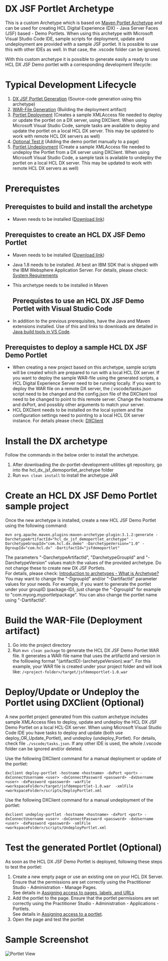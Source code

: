 # DX JSF Portlet Archetype
This is a custom Archetype which is based on [Maven Portlet Archetype](https://maven.apache.org/archetypes/maven-archetype-portlet/) and can be used for creating HCL Digital Experience (DX) - Java Server Faces (JSF) based - Demo Portlets. When using this archetype with Microsoft Visual Studio Code IDE, sample scripts for deployment, update and undeployment are provided with a sample JSF portlet. It is possible to use this with other IDEs as well. In that case, the .vscode folder can be ignored.

With this custom archetype it is possible to generate easily a ready to use HCL DX JSF Demo portlet with a corresponding development lifecycle: 

# Typical Development Lifecycle
1) [DX JSF Portlet Generation](#create-a-hcl-dx-jsf-demo-portlet-sample-project) (Source-code generation using this archetype)
2) [WAR-File Generation](#build-the-war-file-deployment-artifact) (Building the deployment artifact)
3) [Portlet Deployment](#deployupdate-or-undeploy-the-portlet-using-dxclient-optional) (Creates a sample XMLAccess file needed to deploy or update the portlet on a DX server, using DXClient. When using Microsoft Visual Studio Code, sample tasks are available to deploy and update the portlet on a local HCL DX server. This may be updated to work with remote HCL DX servers as well)
4) [Optional Test it](#test-the-generated-portlet-optional) (Adding the demo portlet manually to a page)
5) [Portlet Undeployment](#deployupdate-or-undeploy-the-portlet-using-dxclient-optional) 
   (Create a sample XMLAccess file needed to undeploy the Portlet from a DX server using DXClient. When using Microsoft Visual Studio Code, a sample task is available to undeploy the portlet on a local HCL DX server. This may be updated to work with remote HCL DX servers as well)


# Prerequistes

  ## Prerequistes to build and install the archetype
  * Maven needs to be installed ([Download link](https://maven.apache.org/download.cgi))

  ## Prerequistes to create an HCL DX JSF Demo Portlet
  * Maven needs to be installed ([Download link](https://maven.apache.org/download.cgi))
  * Java 1.8 needs to be installed. At best an IBM SDK that is shipped with the IBM Websphere Application Server. For details, please check: [System Requirements](https://support.hcltechsw.com/csm?id=kb_article&sysparm_article=KB0090156) 
  * This archetype needs to be installed in Maven

    ## Prerequistes to use an HCL DX JSF Demo Portlet with Visual Studio Code
  * In addition to the previous prerequisites, have the Java and Maven extensions installed. Use of this and links to downloads are detailed in [Java build tools in VS Code](https://code.visualstudio.com/docs/java/java-build).

  ## Prerequistes to deploy a sample HCL DX JSF Demo Portlet 
  * When creating a new project based on this archetype, sample scripts will be created which are prepared to run with a local HCL DX server. 
  If you want to deploy the sample WAR-file using the generated scripts, a HCL Digital Experience Server need to be running locally. If you want to deploy the WAR file on a remote DX server, the /.vscode/tasks.json script need to be changed and the config.json file of the DXClient tool need to be changed to point to this remote server. Change the hostname and dxPort, and possibly other arguments to match your server.
  * HCL DXClient needs to be installed on the local system and the configuration settings need to pointing to a local HCL DX server instance. 
  For details please check: 
  [DXClient](https://opensource.hcltechsw.com/digital-experience/latest/extend_dx/development_tools/dxclient/)

# Install the DX archetype
Follow the commands in the below order to install the archetype.

1) After downloading the dx-portlet-development-utilities git repository, go into the hcl_dx_jsf_demoportlet_archetype folder
2) Run ```mvn clean install``` to install the archetype JAR

# Create an HCL DX JSF Demo Portlet sample project
Once the new archetype is installed, create a new HCL JSF Demo Portlet using the following command: 

```mvn org.apache.maven.plugins:maven-archetype-plugin:3.1.2:generate -DarchetypeArtifactId="hcl_dx_jsf_demoportlet_archetype" -DarchetypeGroupId="com.hcl.dx.demo" -DarchetypeVersion="1.0" -DgroupId="com.hcl.dx" -DartifactId="jsfdemoportlet"```

The parameters "-DarchetypeArtifactId", "DarchetypeGroupId" and "-DarchetypeVersion" values match the values of the provided archetype. Do not change these to create new DX JSF Portlets.<br> 
For details, please check: [Introduction to archetypes - What is Archetype?](https://maven.apache.org/guides/introduction/introduction-to-archetypes.html)<br>
You may want to change the "-DgroupId" and/or "-DartifactId" parameter values for your needs. For example, if you want to generate the portlet under your groupID (package-ID), just change the "-DgroupId" for example to "com.myorg.myportletpackage". You can also change the portlet name using "-DartifactId".

# Build the WAR-File (Deployment artifact)
1) Go into the project directory
2) Run  ```mvn clean package``` to generate the HCL DX JSF Demo Portlet WAR file. It generates a WAR-file name that uses the artifactId and version in the folllowing format "(artifactID)-(archetypeVersion).war". 
   For this example, your WAR file is created under your project folder and will look like: 
   ```/<project-folder>/target/jsfdemoportlet-1.0.war```

# Deploy/Update or Undeploy the Portlet using DXClient (Optional)
A new portlet project generated from this custom archetype includes sample XMLAccess files to deploy, update and undeploy the HCL DX JSF Demo Portlet on a local HCL-DX server. When using Microsoft Visual Studio Code IDE you have tasks to deploy and update (both use deploy_OR_Update_Portlet), and undeploy (undeploy_Portlet). For details, check file ```./vscode/tasks.json```. If any other IDE is used, the whole /.vscode folder can be ignored and/or deleted. 

Use the following DXClient command for a manual deployment or update of the portlet:

```dxclient deploy-portlet -hostname <hostname> -dxPort <port> -dxConnectUsername <user> -dxConnectPassword <password> -dxUsername <user> -dxPassword <password> -warFile <workspaceFolder>/target/jsfdemoportlet-1.0.war  -xmlFile <workspaceFolder>/scripts/DeployPortlet.xml```

Use the following DXClient command for a manual undeployment of the portlet:

```dxclient undeploy-portlet -hostname <hostname> -dxPort <port> -dxConnectUsername <user> -dxConnectPassword <password> -dxUsername <user> -dxPassword <password> -xmlFile <workspaceFolder>/scripts/UndeployPortlet.xml```

# Test the generated Portlet (Optional)
As soon as the HCL DX JSF Demo Portlet is deployed, following these steps to test the portlet:

1) Create a new empty page or use an existing one on your HCL DX Server. Ensure that the permissions are set correctly using the Practitioner Studio - Administration - Manage Pages. <br>
See details in [Assigning access to pages, labels, and URLs](https://opensource.hcltechsw.com/digital-experience/latest/deployment/manage/portal_admin_tools/portal_user_interface/managing_pages/h_mp_access/)
2) Add the portlet to the page. Ensure that the portlet permissions are set correctly using the Practitioner Studio - Administration - Applications - Portlets.<br> 
See details in [Assigning access to a portlet](https://opensource.hcltechsw.com/digital-experience/latest/extend_dx/portlets_development/mng_portlets_apps_widgets/portlet_management/h_mport_access_portlets/). 
3) Open the page and test the portlet

# Sample Screenshot

![Portlet View](./screenshots/JSFDemoPortlet.png)<br>
